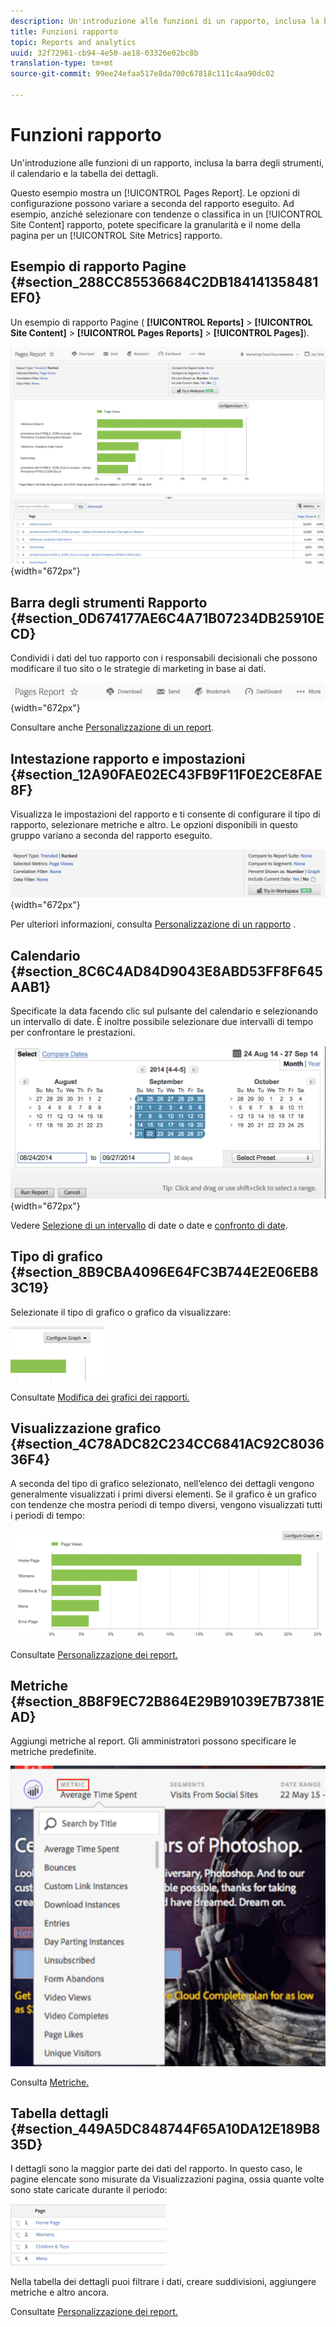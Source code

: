 ```yaml
---
description: Un'introduzione alle funzioni di un rapporto, inclusa la barra degli strumenti, il calendario e la tabella dei dettagli.
title: Funzioni rapporto
topic: Reports and analytics
uuid: 32f72961-cb94-4e50-ae18-03326e02bc8b
translation-type: tm+mt
source-git-commit: 99ee24efaa517e8da700c67818c111c4aa90dc02

---
```



# Funzioni rapporto

Un&#39;introduzione alle funzioni di un rapporto, inclusa la barra degli strumenti, il calendario e la tabella dei dettagli.

Questo esempio mostra un [!UICONTROL Pages Report]. Le opzioni di configurazione possono variare a seconda del rapporto eseguito. Ad esempio, anziché selezionare con tendenze o classifica in un [!UICONTROL Site Content] rapporto, potete specificare la granularità e il nome della pagina per un [!UICONTROL Site Metrics] rapporto.

## Esempio di rapporto Pagine {#section_288CC85536684C2DB184141358481EF0}

Un esempio di rapporto Pagine ( **[!UICONTROL Reports]** > **[!UICONTROL Site Content]** > **[!UICONTROL Pages Reports]** > **[!UICONTROL Pages]**).

![](assets/pages_report.png){width=&quot;672px&quot;}

## Barra degli strumenti Rapporto {#section_0D674177AE6C4A71B07234DB25910ECD}

Condividi i dati del tuo rapporto con i responsabili decisionali che possono modificare il tuo sito o le strategie di marketing in base ai dati.

![](assets/toolbar.png){width=&quot;672px&quot;}

Consultare anche [Personalizzazione di un report](/help/analyze/reports-analytics/reports-customize/customizing-reports-overview.md).

## Intestazione rapporto e impostazioni {#section_12A90FAE02EC43FB9F11F0E2CE8FAE8F}

Visualizza le impostazioni del rapporto e ti consente di configurare il tipo di rapporto, selezionare metriche e altro. Le opzioni disponibili in questo gruppo variano a seconda del rapporto eseguito.

![](assets/settings_header.png){width=&quot;672px&quot;}

Per ulteriori informazioni, consulta [Personalizzazione di un rapporto](/help/analyze/reports-analytics/reports-customize/customizing-reports-overview.md) .

## Calendario {#section_8C6C4AD84D9043E8ABD53FF8F645AAB1}

Specificate la data facendo clic sul pulsante del calendario e selezionando un intervallo di date. È inoltre possibile selezionare due intervalli di tempo per confrontare le prestazioni.

![](assets/calendar_large.png){width=&quot;672px&quot;}

Vedere [Selezione di un intervallo](/help/analyze/reports-analytics/reports-customize/customizing-reports-overview.md) di date o date e [confronto di date](/help/analyze/reports-analytics/reports-customize/customizing-reports-overview.md).

## Tipo di grafico {#section_8B9CBA4096E64FC3B744E2E06EB83C19}

Selezionate il tipo di grafico o grafico da visualizzare:

![](assets/graph_type.png)

Consultate [Modifica dei grafici dei rapporti.](/help/analyze/reports-analytics/reports-customize/t-reports-graphs.md)

## Visualizzazione grafico {#section_4C78ADC82C234CC6841AC92C803636F4}

A seconda del tipo di grafico selezionato, nell’elenco dei dettagli vengono generalmente visualizzati i primi diversi elementi. Se il grafico è un grafico con tendenze che mostra periodi di tempo diversi, vengono visualizzati tutti i periodi di tempo:

![](assets/graph.png)

Consultate [Personalizzazione dei report.](/help/analyze/reports-analytics/reports-customize/customizing-reports-overview.md)

## Metriche {#section_8B8F9EC72B864E29B91039E7B7381EAD}

Aggiungi metriche al report. Gli amministratori possono specificare le metriche predefinite.

![](assets/metrics.png)

Consulta [Metriche.](/help/analyze/reports-analytics/metrics.md)

## Tabella dettagli {#section_449A5DC848744F65A10DA12E189B835D}

I dettagli sono la maggior parte dei dati del rapporto. In questo caso, le pagine elencate sono misurate da Visualizzazioni pagina, ossia quante volte sono state caricate durante il periodo:

![](assets/detail.png)

Nella tabella dei dettagli puoi filtrare i dati, creare suddivisioni, aggiungere metriche e altro ancora.

Consultate [Personalizzazione dei report.](/help/analyze/reports-analytics/reports-customize/customizing-reports-overview.md)
